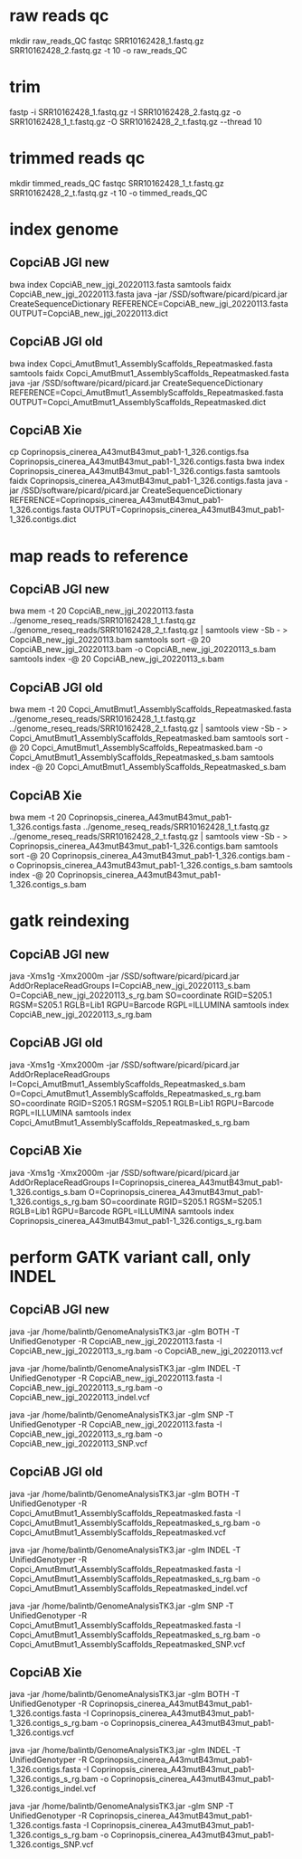 # raw reads qc
mkdir raw_reads_QC
fastqc SRR10162428_1.fastq.gz SRR10162428_2.fastq.gz -t 10 -o raw_reads_QC

# trim
fastp -i SRR10162428_1.fastq.gz -I SRR10162428_2.fastq.gz -o SRR10162428_1_t.fastq.gz -O SRR10162428_2_t.fastq.gz --thread 10

# trimmed reads qc
mkdir timmed_reads_QC
fastqc SRR10162428_1_t.fastq.gz SRR10162428_2_t.fastq.gz -t 10 -o timmed_reads_QC

# index genome 

## CopciAB JGI new
bwa index CopciAB_new_jgi_20220113.fasta
samtools faidx CopciAB_new_jgi_20220113.fasta
java -jar /SSD/software/picard/picard.jar CreateSequenceDictionary REFERENCE=CopciAB_new_jgi_20220113.fasta OUTPUT=CopciAB_new_jgi_20220113.dict

## CopciAB JGI old
bwa index Copci_AmutBmut1_AssemblyScaffolds_Repeatmasked.fasta
samtools faidx Copci_AmutBmut1_AssemblyScaffolds_Repeatmasked.fasta
java -jar /SSD/software/picard/picard.jar CreateSequenceDictionary REFERENCE=Copci_AmutBmut1_AssemblyScaffolds_Repeatmasked.fasta OUTPUT=Copci_AmutBmut1_AssemblyScaffolds_Repeatmasked.dict

## CopciAB Xie
cp Coprinopsis_cinerea_A43mutB43mut_pab1-1_326.contigs.fsa Coprinopsis_cinerea_A43mutB43mut_pab1-1_326.contigs.fasta
bwa index Coprinopsis_cinerea_A43mutB43mut_pab1-1_326.contigs.fasta
samtools faidx Coprinopsis_cinerea_A43mutB43mut_pab1-1_326.contigs.fasta
java -jar /SSD/software/picard/picard.jar CreateSequenceDictionary REFERENCE=Coprinopsis_cinerea_A43mutB43mut_pab1-1_326.contigs.fasta OUTPUT=Coprinopsis_cinerea_A43mutB43mut_pab1-1_326.contigs.dict

# map reads to reference

## CopciAB JGI new
bwa mem -t 20 CopciAB_new_jgi_20220113.fasta  ../genome_reseq_reads/SRR10162428_1_t.fastq.gz ../genome_reseq_reads/SRR10162428_2_t.fastq.gz | samtools view -Sb - > CopciAB_new_jgi_20220113.bam
samtools sort -@ 20 CopciAB_new_jgi_20220113.bam -o CopciAB_new_jgi_20220113_s.bam
samtools index -@ 20 CopciAB_new_jgi_20220113_s.bam

## CopciAB JGI old
bwa mem -t 20 Copci_AmutBmut1_AssemblyScaffolds_Repeatmasked.fasta  ../genome_reseq_reads/SRR10162428_1_t.fastq.gz ../genome_reseq_reads/SRR10162428_2_t.fastq.gz | samtools view -Sb - > Copci_AmutBmut1_AssemblyScaffolds_Repeatmasked.bam
samtools sort -@ 20 Copci_AmutBmut1_AssemblyScaffolds_Repeatmasked.bam -o Copci_AmutBmut1_AssemblyScaffolds_Repeatmasked_s.bam
samtools index -@ 20 Copci_AmutBmut1_AssemblyScaffolds_Repeatmasked_s.bam

## CopciAB Xie
bwa mem -t 20 Coprinopsis_cinerea_A43mutB43mut_pab1-1_326.contigs.fasta  ../genome_reseq_reads/SRR10162428_1_t.fastq.gz ../genome_reseq_reads/SRR10162428_2_t.fastq.gz | samtools view -Sb - > Coprinopsis_cinerea_A43mutB43mut_pab1-1_326.contigs.bam
samtools sort -@ 20 Coprinopsis_cinerea_A43mutB43mut_pab1-1_326.contigs.bam -o Coprinopsis_cinerea_A43mutB43mut_pab1-1_326.contigs_s.bam
samtools index -@ 20 Coprinopsis_cinerea_A43mutB43mut_pab1-1_326.contigs_s.bam

# gatk reindexing

## CopciAB JGI new
java -Xms1g -Xmx2000m -jar /SSD/software/picard/picard.jar AddOrReplaceReadGroups I=CopciAB_new_jgi_20220113_s.bam O=CopciAB_new_jgi_20220113_s_rg.bam SO=coordinate RGID=S205.1 RGSM=S205.1 RGLB=Lib1 RGPU=Barcode RGPL=ILLUMINA
samtools index CopciAB_new_jgi_20220113_s_rg.bam

## CopciAB JGI old
java -Xms1g -Xmx2000m -jar /SSD/software/picard/picard.jar AddOrReplaceReadGroups I=Copci_AmutBmut1_AssemblyScaffolds_Repeatmasked_s.bam O=Copci_AmutBmut1_AssemblyScaffolds_Repeatmasked_s_rg.bam SO=coordinate RGID=S205.1 RGSM=S205.1 RGLB=Lib1 RGPU=Barcode RGPL=ILLUMINA
samtools index Copci_AmutBmut1_AssemblyScaffolds_Repeatmasked_s_rg.bam

## CopciAB Xie
java -Xms1g -Xmx2000m -jar /SSD/software/picard/picard.jar AddOrReplaceReadGroups I=Coprinopsis_cinerea_A43mutB43mut_pab1-1_326.contigs_s.bam O=Coprinopsis_cinerea_A43mutB43mut_pab1-1_326.contigs_s_rg.bam SO=coordinate RGID=S205.1 RGSM=S205.1 RGLB=Lib1 RGPU=Barcode RGPL=ILLUMINA
samtools index Coprinopsis_cinerea_A43mutB43mut_pab1-1_326.contigs_s_rg.bam

# perform GATK variant call, only INDEL

## CopciAB JGI new
java -jar /home/balintb/GenomeAnalysisTK3.jar -glm BOTH -T UnifiedGenotyper -R CopciAB_new_jgi_20220113.fasta -I CopciAB_new_jgi_20220113_s_rg.bam  -o CopciAB_new_jgi_20220113.vcf

java -jar /home/balintb/GenomeAnalysisTK3.jar -glm INDEL -T UnifiedGenotyper -R CopciAB_new_jgi_20220113.fasta -I CopciAB_new_jgi_20220113_s_rg.bam  -o CopciAB_new_jgi_20220113_indel.vcf

java -jar /home/balintb/GenomeAnalysisTK3.jar -glm SNP -T UnifiedGenotyper -R CopciAB_new_jgi_20220113.fasta -I CopciAB_new_jgi_20220113_s_rg.bam  -o CopciAB_new_jgi_20220113_SNP.vcf

## CopciAB JGI old
java -jar /home/balintb/GenomeAnalysisTK3.jar -glm BOTH -T UnifiedGenotyper -R Copci_AmutBmut1_AssemblyScaffolds_Repeatmasked.fasta -I Copci_AmutBmut1_AssemblyScaffolds_Repeatmasked_s_rg.bam  -o Copci_AmutBmut1_AssemblyScaffolds_Repeatmasked.vcf

java -jar /home/balintb/GenomeAnalysisTK3.jar -glm INDEL -T UnifiedGenotyper -R Copci_AmutBmut1_AssemblyScaffolds_Repeatmasked.fasta -I Copci_AmutBmut1_AssemblyScaffolds_Repeatmasked_s_rg.bam  -o Copci_AmutBmut1_AssemblyScaffolds_Repeatmasked_indel.vcf

java -jar /home/balintb/GenomeAnalysisTK3.jar -glm SNP -T UnifiedGenotyper -R Copci_AmutBmut1_AssemblyScaffolds_Repeatmasked.fasta -I Copci_AmutBmut1_AssemblyScaffolds_Repeatmasked_s_rg.bam  -o Copci_AmutBmut1_AssemblyScaffolds_Repeatmasked_SNP.vcf

## CopciAB Xie
java -jar /home/balintb/GenomeAnalysisTK3.jar -glm BOTH -T UnifiedGenotyper -R Coprinopsis_cinerea_A43mutB43mut_pab1-1_326.contigs.fasta -I Coprinopsis_cinerea_A43mutB43mut_pab1-1_326.contigs_s_rg.bam  -o Coprinopsis_cinerea_A43mutB43mut_pab1-1_326.contigs.vcf

java -jar /home/balintb/GenomeAnalysisTK3.jar -glm INDEL -T UnifiedGenotyper -R Coprinopsis_cinerea_A43mutB43mut_pab1-1_326.contigs.fasta -I Coprinopsis_cinerea_A43mutB43mut_pab1-1_326.contigs_s_rg.bam  -o Coprinopsis_cinerea_A43mutB43mut_pab1-1_326.contigs_indel.vcf

java -jar /home/balintb/GenomeAnalysisTK3.jar -glm SNP -T UnifiedGenotyper -R Coprinopsis_cinerea_A43mutB43mut_pab1-1_326.contigs.fasta -I Coprinopsis_cinerea_A43mutB43mut_pab1-1_326.contigs_s_rg.bam  -o Coprinopsis_cinerea_A43mutB43mut_pab1-1_326.contigs_SNP.vcf




